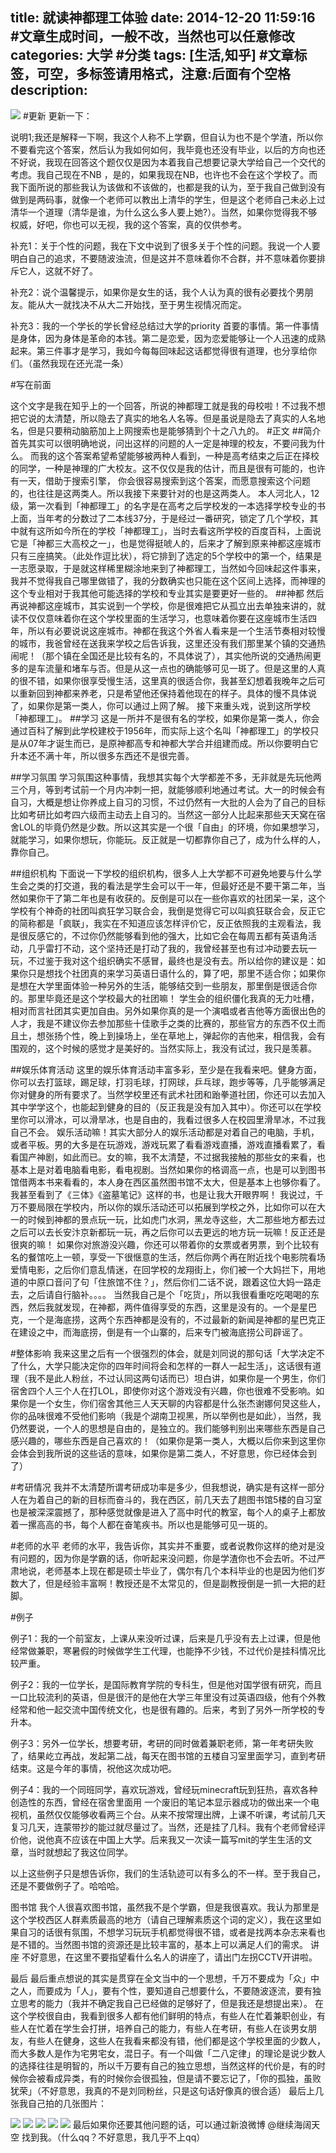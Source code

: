 title:  就读神都理工体验
date: 2014-12-20 11:59:16 #文章生成时间，一般不改，当然也可以任意修改
categories: 大学 #分类
tags: [生活,知乎] #文章标签，可空，多标签请用格式，注意:后面有个空格
description:  
---
![](http://hktkdy.qiniudn.com/xx1.jpg)
#更新
更新一下：

说明1;我还是解释一下啊，我这个人称不上学霸，但自认为也不是个学渣，所以你不要看完这个答案，然后认为我如何如何，我毕竟也还没有毕业，以后的方向也还不好说，我现在回答这个题仅仅是因为本着我自己想要记录大学给自己一个交代的考虑。我自己现在不NB ，是的，如果我现在NB，也许也不会在这个学校了。而我下面所说的那些我认为该做和不该做的，也都是我的认为，至于我自己做到没有做到是两码事，就像一个老师可以教出上清华的学生，但是这个老师自己未必上过清华一个道理（清华是谁，为什么这么多人要上她?）。当然，如果你觉得我不够权威，好吧，你也可以无视，我的这个答案，真的仅供参考。

补充1：关于个性的问题，我在下文中说到了很多关于个性的问题。我说一个人要明白自己的追求，不要随波浊流，但是这并不意味着你不合群，并不意味着你要排斥它人，这就不好了。

补充2：说个温馨提示，如果你是女生的话，我个人认为真的很有必要找个男朋友。能从大一就找决不从大二开始找，至于男生视情况而定。

补充3：我的一个学长的学长曾经总结过大学的priority 首要的事情。第一件事情是身体，因为身体是革命的本钱。第二是恋爱，因为恋爱能够让一个人迅速的成熟起来。第三件事才是学习，我如今每每回味起这话都觉得很有道理，也分享给你们。（虽然我现在还光混一条）


#写在前面

这个文字是我在知乎上的一个回答，所说的神都理工就是我的母校啦！不过我不想把它说的太清楚，所以隐去了真实的地名人名等。但是虽说是隐去了真实的人名地名，但是只要稍动脑筋加上上网搜索也是能够猜到个十之八九的。
#正文
##简介
首先其实可以很明确地说，问出这样的问题的人一定是神理的校友，不要问我为什么。
而我的这个答案希望希望能够被两种人看到，一种是高考结束之后正在择校的同学，一种是神理的广大校友。这不仅仅是我的估计，而且是很有可能的，也许有一天，借助于搜索引擎，
你会很容易搜索到这个答案，而愿意搜索这个问题的，也往往是这两类人。所以我接下来要针对的也是这两类人。
本人河北人，12级，第一次看到「神都理工」的名字是在高考之后学校发的一本选择学校专业的书上面，当年考的分数过了二本线37分，于是经过一番研究，锁定了几个学校，其中就有这所如今所在的学校「神都理工」，当时去看这所学校的百度百科，上面说它是「神都三大高校之一」，也是觉得挺唬人的，后来才了解到原来神都这座城市只有三座搞笑。（此处作逗比状），将它排到了选定的5个学校中的第一个，结果是一志愿录取，于是就这样稀里糊涂地来到了神都理工，当然如今回味起这件事来，我并不觉得我自己哪里做错了，我的分数确实也只能在这个区间上选择，而神理的这个专业相对于我其他可能选择的学校和专业其实是要更好一些的。
##神都
然后再说神都这座城市，其实说到一个学校，你是很难把它从孤立出去单独来讲的，就读不仅仅意味着你在这个学校里面的生活学习，也意味着你要在这座城市生活四年，所以有必要说说这座城市。神都在我这个外省人看来是一个生活节奏相对较慢的城市，我爸曾经在送我来学校之后告诉我，这里还没有我们那里某个镇的交通热闹呢！（那个镇在全国还是比较有名的，不具体说了），其实他所说的交通热闹更多的是车流量和堵车与否。但是从这一点也的确能够可见一斑了。但是这里的人真的很不错，如果你很享受慢生活，这里真的很适合你，我甚至幻想着我晚年之后可以重新回到神都来养老，只是希望他还保持着他现在的样子。具体的慢不具体说了，如果你是第一类人，你可以通过上网了解。
接下来重头戏，说到这所学校「神都理工」。
##学习
这是一所并不是很有名的学校，如果你是第一类人，你会通过百科了解到此学校建校于1956年，而实际上这个名叫「神都理工」的学校只是从07年才诞生而已，是原神都高专和神都大学合并组建而成。所以你要明白它升本还不满十年，所以很多东西还不是很完善。

##学习氛围
学习氛围这种事情，我想其实每个大学都差不多，无非就是先玩他两三个月，等到考试前一个月内冲刺一把，就能够顺利地通过考试。大一的时候会有自习，大概是想让你养成上自习的习惯，不过仍然有一大批的人会为了自己的目标比如考研比如考四六级而主动去上自习的。当然这一部分人比起来那些天天窝在宿舍LOL的毕竟仍然是少数。所以这其实是一个很「自由」的环境，你如果想学习，就能学习，如果你想玩，你能玩。反正就是一切都靠你自己了，成为什么样的人，靠你自己。

##组织机构
下面说一下学校的组织机构，很多人上大学都不可避免地要与什么学生会之类的打交道，我的看法是学生会可以干一年，但最好还是不要干第二年，当然如果你干了第二年也是有收获的。反倒是可以在一些你喜欢的社团呆一呆，这个学校有个神奇的社团叫疯狂学习联合会，我倒是觉得它可以叫疯狂联合会，反正它的简称都是「疯联」，我实在不知道应该怎样评价它，反正依照我的主观看法，我是很反感它的，不过你仍然能够看到他的强大，比如它会在每周五都有英语角活动，几乎雷打不动，这个坚持还是打动了我的，我曾经甚至也有过冲动要去玩一玩，不过鉴于我对这个组织确实不感冒，最终也是没有去。所以给你的建议是：如果你只是想找个社团真的来学习英语日语什么的，算了吧，那里不适合你；如果你是想在大学里面体验一种另外的生活，能够结交到一些朋友，那里倒是很适合你的。那里毕竟还是这个学校最大的社团嘛！
学生会的组织僵化我真的无力吐槽，相对而言社团其实更加自由。另外如果你真的是一个演唱或者吉他等方面很出色的人才，我是不建议你去参加那些十佳歌手之类的比赛的，那些官方的东西不仅土而且土，想张扬个性，晚上到操场上，坐在草地上，弹起你的吉他来，相信我，会有围观的，这个时候的感觉才是美好的。当然实际上，我没有试过，我只是羡慕。



##娱乐体育活动
这里的娱乐体育活动丰富多彩，至少是在我看来吧。健身方面，你可以去打篮球，踢足球，打羽毛球，打网球，乒乓球，跑步等等，几乎能够满足你对健身的所有要求了。当然学校里还有武术社团和跆拳道社团，你还可以去加入其中学学这个，也能起到健身的目的（反正我是没有加入其中）。你还可以在学校里你可以滑冰，可以滑旱冰，也是自由的，我看过很多人在校园里滑旱冰，不过我自己不会。
娱乐活动嘛！其实大部分人的娱乐活动都是对着自己的电脑，手机，或者平板。男的大多是在玩游戏，游戏玩累了看看游戏直播，游戏直播看累了，看看国产神剧，如此而已。女的嘛，我不太清楚，不过据我接触的那些女的来看，也基本上是对着电脑看电影，看电视剧。当然如果你的格调高一点，也是可以到图书馆借两本书来看看的，本人身在西区虽然图书馆不太大，但是基本上也够你看了。我甚至看到了《三体》《盗墓笔记》这样的书，也是让我大开眼界啊！
我说过，千万不要局限在学校内，所以你的娱乐活动还可以拓展到学校之外，比如你可以在大一的时候到神都的景点玩一玩，比如虎门水洞，黑龙寺这些，大二那些地方都去过之后可以去长安汴京新都玩一玩，再之后你可以去更远的地方玩一玩嘛！反正还是很爽的嘛！
如果你对旅游没兴趣，你还可以带着你的女票或者男票，到个比较有名的餐馆吃上一顿，享受一下很惬意的生活，然后你两个再在附近找个电影院看场爱情电影，之后你们意乱情迷，在回学校的龙翔街上，你们被一个大妈拦下，用地道的中原口音问了句「住旅馆不住？」，然后你们二话不说，跟着这位大妈一路走去，之后请自行脑补。。。。
当然我自己是个「吃货」，所以我很看重吃吃喝喝的东西，然后我就发现，在神都，两件值得享受的东西，这里是没有的。一个是星巴克，一个是海底捞，这两个东西神都是没有的，不过最新的新闻是神都的星巴克正在建设之中，而海底捞，倒是有一个山寨的，后来专门被海底捞公司辟谣了。

#整体影响
我来这里之后有一个很强烈的体会，就是刘同说的那句话「大学决定不了什么，大学只能决定你的四年时间将会和怎样的一群人一起生活」，这话很有道理（我不是此人粉丝，不过认同这两句话而已）坦白讲，如果你是一个男生，你们宿舍四个人三个人在打LOL，即使你对这个游戏没有兴趣，你也很难不受影响。如果你是一个女生，你们宿舍其他三人天天聊的内容都是什么张杰谢娜何炅这些人，你的品味很难不受他们影响（我是个湖南卫视黑，所以举例也是如此），当然，我仍然要说，一个人的思想是自由的，是独立的。我们能够判别出来哪些东西是自己感兴趣的，哪些东西是自己喜欢的！（如果你是第一类人，大概以后你来到这里你会体会到我所说的这些话的意味，如果你是第二类人，不好意思，你已经体会到了）

#考研情况
我并不太清楚所谓考研成功率是多少，但我想说，确实是有这样一部分人在为着自己的新的目标而奋斗的，我在西区，前几天去了趟图书馆5楼的自习室也是被深深震撼了，那种感觉就像是进入了高中时代的教室，每个人的桌子上都放着一摞高高的书，每个人都在奋笔疾书。所以也是能够可见一斑的。

#老师的水平
老师的水平，我告诉你，其实并不重要，或者说教你这样的绝对是没有问题的，因为你是学霸的话，你听起来没问题，你是学渣你也不会去听。不过严肃地说，老师基本上现在都是硕士毕业了，偶尔有几个本科毕业的也是因为他们岁数大了，但是经验丰富啊！教授还是不太常见的，但是副教授倒是一抓一大把的赶脚。

#例子

例子1：我的一个前室友，上课从来没听过课，后来是几乎没有去上过课，但是他经常做兼职，寒暑假的时候做学生工代理，也能挣不少钱，不过代价是挂科情况比较严重。

例子2：我的一位学长，是国际教育学院的专科生，但是他对国学很有研究，而且一口比较流利的英语，但是很汗的是他在大学三年里没有过英语四级，他有个外教经常和他一起交流中国传统文化，也是很有趣的。后来，考到了另外一所学校的专升本。

例子3：另外一位学长，想要考研，考研的同时做着兼职老师，第一年考研失败了，结果屹立再战，发起第二战，每天在图书馆的五楼自习室里面学习，直到考研结束。这是今年的事情，祝他这次成功吧。

例子4：我的一个同班同学，喜欢玩游戏，曾经玩minecraft玩到狂热，喜欢各种创造性的东西，曾经在宿舍里面用 一个废旧的笔记本显示器成功的做出来一个电视机，虽然仅仅能够收看两三个台。从来不按常理出牌，上课不听课，考试前几天复习几天，连蒙带抄的能过就尽量过了。当然，还是挂了几科。我有个老师曾经评价他，说他真不应该在中国上大学。后来我又一次读一篇写mit的学生生活的文章，当时就想起了我这位同学。

以上这些例子只是想告诉你，我们的生活轨迹可以有多么的不一样。至于我自己，还是不要做例子了。哈哈哈。

图书馆
我个人很喜欢图书馆，虽然我不是个学霸，但是我很喜欢。我认为那里是这个学校西区人群素质最高的地方（请自己理解素质这个词的定义），我在这里如果自习的话很有氛围，不想学习玩玩手机都觉得很不错，或者是找两本杂志来看也是不错的。当然图书馆的资源还是比较丰富的，基本上可以满足人们的需求。
讲座
不好意思，在这里不要指望看什么名人的讲座了，请出门左拐CCTV开讲啦。

最后
最后重点想说的其实是贯穿在全文当中的一个思想，千万不要成为「众」中之人，而要成为「人」，要有个性，要知道自己想要什么，不要随波逐流，要有独立思考的能力（我并不确定我自己已经做的足够好了，但是我还是想提出来）。
在这个学校很自由，我看到很多人都有他们鲜明的特点，有些人在忙着兼职创业，有些人在忙着在学生会打拼，培养自己的能力，有些人在考研，有些人在谈男女朋友，有些人在健身，这些人在我看来都没有错，他们都是这个学校里面的少数人，而大多数人是作为宅男宅女，混日子。有一个叫做「二八定律」的理论是说少数人的选择往往是明智的，所以千万要有自己的独立思想，当然这样的代价是，有的时候你会被看成异类，有的时候你会很孤独，但是请不要忘记了，「你的孤独，虽败犹荣」（不好意思，我真的不是刘同粉丝，只是这句话好像真的很合适）
最后上几张我自己拍的几张图片：

![](http://hktkdy.qiniudn.com/xx2.jpg)
![](http://hktkdy.qiniudn.com/xx3.jpg)
![](http://hktkdy.qiniudn.com/xx5.jpg)
![](http://hktkdy.qiniudn.com/xx4.jpg)
![](http://hktkdy.qiniudn.com/xx6.jpg)
最后如果你还要其他问题的话，可以通过新浪微博 @继续海阔天空 找到我。（什么qq？不好意思，我几乎不上qq）



